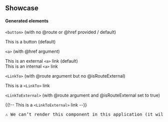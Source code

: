 ## Showcase

<section data-test-percy data-section="showcase">
  

  <h4 class="dummy-h4">Generated elements</h4>

  <div class="dummy-interactive-sample">
    <p class="dummy-paragraph">
      <code class="dummy-code">&lt;button&gt;</code>
      <span class="dummy-text-small">(with no @route or @href provided / default)</span>
    </p>
    <Hds::Interactive>This is a button (default)</Hds::Interactive>
  </div>

  <div class="dummy-interactive-sample" id="local-anchor">
    <p class="dummy-paragraph">
      <code class="dummy-code">&lt;a&gt;</code>
      <span class="dummy-text-small">(with @href argument)</span>
    </p>
    <Hds::Interactive @href="http://google.com">This is an external
      <code>&lt;a&gt;</code>
      link (default)</Hds::Interactive>
    <br />
    <Hds::Interactive @href="#local-anchor" @isHrefExternal={{false}}>This is an internal
      <code>&lt;a&gt;</code>
      link</Hds::Interactive>
  </div>

  <div class="dummy-interactive-sample">
    <p class="dummy-paragraph">
      <code class="dummy-code">&lt;LinkTo&gt;</code>
      <span class="dummy-text-small">(with @route argument but no @isRouteExternal)</span>
    </p>
    <Hds::Interactive @route="index">This is a <code>&lt;LinkTo&gt;</code> link</Hds::Interactive>
  </div>

  <div class="dummy-interactive-sample">
    <p class="dummy-paragraph">
      <code class="dummy-code">&lt;LinkToExternal&gt;</code>
      <span class="dummy-text-small">(with @route argument and @isRouteExternal set to true)</span>
    </p>
    {{!-- <Hds::Interactive @route="index" @isRouteExternal={{true}}>This is a <code>&lt;LinkToExternal&gt;</code> link</Hds::Interactive> --}}
    <pre>⚠️ We can’t render this component in this application (it will work only on Ember engines).</pre>
  </div>

</section>
